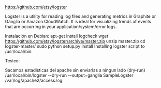 https://github.com/etsy/logster

Logster is a utility for reading log files and generating metrics in Graphite or Ganglia or Amazon CloudWatch. It is ideal for visualizing trends of events that are occurring in your application/system/error logs.

Instalación en Debian:
apt-get install logcheck
wget https://github.com/etsy/logster/archive/master.zip
unzip master.zip
cd logster-master/
sudo python setup.py install
  Installing logster script to /usr/local/bin


Testeo:

Sacamos estadisticas del apache sin enviarlas a ningun lado (dry-run)
/usr/local/bin/logster --dry-run --output=ganglia SampleLogster /var/log/apache2/access.log
